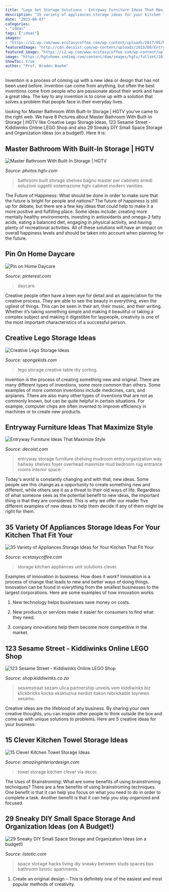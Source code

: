 ```yaml
---
title: "Lego Set Storage Solutions - Entryway Furniture Ideas That Maximize Style"
description: "35 variety of appliances storage ideas for your kitchen that fit your"
date: "2023-06-07"
categories:
- "ideas"
tags: ["ideas"]
images:
- "https://i2.wp.com/www.ecstasycoffee.com/wp-content/uploads/2017/05/Maximise-your-kitchen-space-Take-a-look-at-our-cookware-centre-unit-for-clever-kitchen-storage-and-organising-solutions..jpg?resize=750%2C938"
featuredImage: "http://cdn.decoist.com/wp-content/uploads/2015/08/Entryway-storage-with-overhead-shelving.jpg"
featured_image: "https://i2.wp.com/www.ecstasycoffee.com/wp-content/uploads/2017/05/Maximise-your-kitchen-space-Take-a-look-at-our-cookware-centre-unit-for-clever-kitchen-storage-and-organising-solutions..jpg?resize=750%2C938"
image: "https://hgtvhome.sndimg.com/content/dam/images/hgtv/fullset/2017/8/29/0/IO_Regan-Baker-Design_Mountain-View-Revival_18.jpg.rend.hgtvcom.616.924.suffix/1504019082517.jpeg"
ShowToc: true
author: "Prof. Braden Boehm"
---
```



Invention is a process of coming up with a new idea or design that has not been used before. Invention can come from anything, but often the best inventions come from people who are passionate about their work and have a great idea. The key to any invention is to come up with a solution that solves a problem that people face in their everyday lives.

	

		
looking for Master Bathroom With Built-In Storage | HGTV you've came to the right web. We have 8 Pictures about Master Bathroom With Built-In Storage | HGTV like Creative Lego Storage Ideas, 123 Sesame Street - Kiddiwinks Online LEGO Shop and also 29 Sneaky DIY Small Space Storage and Organization Ideas (on a budget!). Here it is:
		
    
## Master Bathroom With Built-In Storage | HGTV

<img loading=lazy src="https://hgtvhome.sndimg.com/content/dam/images/hgtv/fullset/2017/8/29/0/IO_Regan-Baker-Design_Mountain-View-Revival_18.jpg.rend.hgtvcom.616.924.suffix/1504019082517.jpeg" onerror="this.onerror=null;this.src='https://tse2.mm.bing.net/th?id=OIP.TsvtLjC6ZSlhBVuMWBI7bwHaLH&amp;pid=15.1';" alt="Master Bathroom With Built-In Storage | HGTV">

_Source: photos.hgtv.com_

>bathroom built storage shelves bagno master per cabinets arredi soluzioni oggetti sistemazione hgtv cabinet modern vanities. 

	

The Future of Happiness: What should be done in order to make sure that the future is bright for people and nations?
The future of happiness is still up for debate, but there are a few key ideas that could help to make it a more positive and fulfilling place. Some ideas include: creating more mentally healthy environments, investing in antioxidants and omega-3 fatty acids, eating a balanced diet, engaging in physical activity, and having plenty of recreational activities. All of these solutions will have an impact on overall happiness levels and should be taken into account when planning for the future.

    
## Pin On Home Daycare

<img loading=lazy src="https://i.pinimg.com/736x/6a/49/56/6a4956849bb71f5dc2ac64e7c1bd4e3a.jpg" onerror="this.onerror=null;this.src='https://tse3.mm.bing.net/th?id=OIP.w73la0K_EUjxQKZa09BY2QAAAA&amp;pid=15.1';" alt="Pin on Home Daycare">

_Source: pinterest.com_

>daycare. 

	

Creative people often have a keen eye for detail and an appreciation for the creative process. They are able to see the beauty in everything, even the ugliest of things. This can be seen in their art, their music, and their writing. Whether it’s taking something simple and making it beautiful or taking a complex subject and making it digestible for laypeople, creativity is one of the most important characteristics of a successful person.

    
## Creative Lego Storage Ideas

<img loading=lazy src="http://spongekids.com/wp-content/uploads/2015/09/1-lego-storage-ideas.jpg" onerror="this.onerror=null;this.src='https://tse1.mm.bing.net/th?id=OIP.8mgErMuVfHmpxfmVYYP5DQHaLs&amp;pid=15.1';" alt="Creative Lego Storage Ideas">

_Source: spongekids.com_

>lego storage creative table diy sorting. 

	

Invention is the process of creating something new and original. There are many different types of inventions, some more common than others. Some examples of more common inventions include medicines, cars, and airplanes. There are also many other types of inventions that are not as commonly known, but can be quite helpful in certain situations. For example, computer chips are often invented to improve efficiency in machines or to create new products.

    
## Entryway Furniture Ideas That Maximize Style

<img loading=lazy src="http://cdn.decoist.com/wp-content/uploads/2015/08/Entryway-storage-with-overhead-shelving.jpg" onerror="this.onerror=null;this.src='https://tse3.mm.bing.net/th?id=OIP.V3CQy4W4bdTKz2DN2_y6egHaKl&amp;pid=15.1';" alt="Entryway Furniture Ideas That Maximize Style">

_Source: decoist.com_

>entryway storage furniture shelving mudroom entry organization way hallway shelves foyer overhead maximize mud bedroom rug entrance rooms interior space. 

	

Today's world is constantly changing and with that, new ideas. Some people see this change as a opportunity to create something new and different, while others see it as a threat to their old ways of life. Regardless of what someone sees as the potential benefit to new ideas, the important thing is that they are considered. This is why we offer our reader five different examples of new ideas to help them decide if any of them might be right for them.

    
## 35 Variety Of Appliances Storage Ideas For Your Kitchen That Fit Your

<img loading=lazy src="https://i2.wp.com/www.ecstasycoffee.com/wp-content/uploads/2017/05/Maximise-your-kitchen-space-Take-a-look-at-our-cookware-centre-unit-for-clever-kitchen-storage-and-organising-solutions..jpg?resize=750%2C938" onerror="this.onerror=null;this.src='https://tse4.mm.bing.net/th?id=OIP.LyGPSD88Gmn57XyPqXNvdwHaJQ&amp;pid=15.1';" alt="35 Variety of Appliances Storage Ideas for Your Kitchen That Fit Your">

_Source: ecstasycoffee.com_

>storage kitchen appliances unit solutions clever. 

	

Examples of innovation in business: How does it work?
Innovation is a process of change that leads to new and better ways of doing things. Innovation can be found in everything from the smallest businesses to the largest corporations. Here are some examples of how innovation works:
1. New technology helps businesses save money on costs.

2. New products or services make it easier for consumers to find what they need.

3. company innovations help them become more competitive in the market.


    
## 123 Sesame Street - Kiddiwinks Online LEGO Shop

<img loading=lazy src="https://shop.kiddiwinks.co.za/image/cache/catalog/products/21324_alt10-1200x900.png" onerror="this.onerror=null;this.src='https://tse4.mm.bing.net/th?id=OIP.3VfcUCyZtK7sE7EmbetylgHaFj&amp;pid=15.1';" alt="123 Sesame Street - Kiddiwinks Online LEGO Shop">

_Source: shop.kiddiwinks.co.za_

>sesamstraat sezam ulica partnership unveils vem kiddiwinks biz klickbricks kocka ekskluziva nerdist itakon rebrickable toynews sesamo. 

	

Creative ideas are the lifeblood of any business. By sharing your own creative thoughts, you can inspire other people to think outside the box and come up with unique solutions to problems. Here are 5 creative ideas for your business: 

    
## 15 Clever Kitchen Towel Storage Ideas

<img loading=lazy src="http://www.amazinginteriordesign.com/wp-content/uploads/2016/12/15-clever-kitchen-towel-storage-ideas-3.jpg" onerror="this.onerror=null;this.src='https://tse3.mm.bing.net/th?id=OIP.O_rNU8RlKMyy5DDD7xcgJwHaKL&amp;pid=15.1';" alt="15 Clever Kitchen Towel Storage Ideas">

_Source: amazinginteriordesign.com_

>towel storage kitchen clever via decor. 

	

The Uses of Brainstroming: What are some benefits of using brainstroming techniques?
There are a few benefits of using brainstroming techniques. One benefit is that it can help you focus on what you need to do in order to complete a task. Another benefit is that it can help you stay organized and focused.

    
## 29 Sneaky DIY Small Space Storage And Organization Ideas (on A Budget!)

<img loading=lazy src="http://www.listotic.com/wp-content/uploads/2015/05/3.-Use-the-space-in-between-the-studs-as-extra-storage-29-Sneaky-Tips-For-Small-Space-Living.jpg" onerror="this.onerror=null;this.src='https://tse1.mm.bing.net/th?id=OIP.dghpQ465OjBGM1RvrexCvQHaKD&amp;pid=15.1';" alt="29 Sneaky DIY Small Space Storage and Organization Ideas (on a budget!)">

_Source: listotic.com_

>space storage hacks living diy sneaky between studs spaces tips bathroom listotic apartments. 

	

1. Create an original design – This is definitely one of the easiest and most popular methods of creativity.

